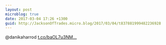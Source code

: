 ```yaml
---
layout: post
microblog: true
date: 2017-03-04 17:26 +1300
guid: http://JacksonOfTrades.micro.blog/2017/03/04/t837881999482236928.html
---
```

@danikaharrod [t.co/baOL7u3NM...](https://t.co/baOL7u3NMW)
